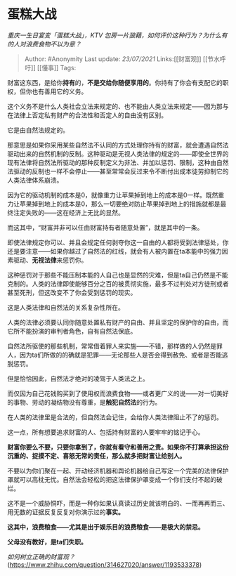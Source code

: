 # 蛋糕大战
*重庆一生日宴变「蛋糕大战」，KTV 包房一片狼藉，如何评价这种行为？为什么有的人对浪费食物不以为意？*

> Author: #Anonymity
> Last update: *23/07/2021*
> Links:[[财富观]] [[节水呼吁]]  [[懂事]]
> Tags:

财富这东西，是给你**持有**的，**不是交给你随便享用的**。你持有了你会有支配它的职权，但你也有善用它的义务。

这个义务不是什么人类社会立法来规定的、也不能由人类立法来规定——因为那与在法律上否定私有财产的合法性和否定人的自由没有区别。

它是由自然法规定的。

那意思是如果你采用某些自然法不认同的方式处理你持有的财富，就会遭遇自然法驱动出来的自然机制的反制。这种驱动是无视人类法律的规定的——即使全世界的现有法律将自然法所驱动的那种反制定义为非法、并加以惩罚、限制，这种由自然法驱动的反制也一样不会停止——甚至常常会反过来令不断付出成本徒劳抑制它的人类法律体系崩溃。

因为它的驱动机制的成本是0，就像重力让苹果掉到地上的成本是0一样。既然重力让苹果掉到地上的成本是0，那么一切要绝对防止苹果掉到地上的措施就都是最终注定失败的——这在经济上无比的显然。

而这其中，“财富并非可以任由财富持有者随意处置”，就是其中的一条。

即使法律规定你可以、并且会规定任何剥夺你这一自由的人都将受到法律惩处，你还是要注意——如果你越过了自然法的红线，就会有人被内置在ta本能中的强力因素驱动、**无视法律**来惩罚你。

这种惩罚对于那些不能压制本能的人自己也是显然的灾难，但是ta自己仍然是不能克制的。人类的法律即使能够百分之百的被贯彻实施，最多不过判处对方徒刑或者甚至死刑，但这改变不了你会受到惩罚的现实。

这是人类法律和自然法的关系复杂性所在。

人类的法律必须要认同你随意处置私有财产的自由、并且坚定的保护你的自由，而它所不能扮演的审判者角色，自有自然法保底。

自然法所驱使的那些机制，常常借着罪人来实施——不错，那样做的人仍然是罪人，因为ta们所做的的确就是犯罪——无论那些人是否会得到赦免、或者是否能逃脱惩罚。

但是恰恰因此，自然法才绝对的凌驾于人类法之上。

而仅因为自己花钱购买到了使用权而浪费食物——或者更广义的说——对一切美好的事物、劳动的凝结物没有尊重，是**触犯自然法**的行为。

在人类的法律里是合法的，但自然法会记住，会给你人类法律阻止不了的惩罚。

这一点，所有想要追求财富的人、包括持有财富的人要牢牢的铭记于心。

**财富你要么不要，只要你拿到了，你就有看守和善用之责。如果你不打算承担这份沉重的、捉摸不定、喜怒无常的责任，那么就多把财富让给别人。**

不要以为你们聚在一起、开动经济机器和舆论机器给自己写定一个完美的法律保护罩就可以高枕无忧。自然法会轻松的把这法律保护罩变成一个你们支付不起的破烂。

这不是一个威胁恫吓，而是一种你如果认真读过历史就该明白的、一而再再而三、用无数的证据反复反复对你演示过的**事实。**

**这其中，浪费粮食——尤其是出于娱乐目的浪费粮食——是极大的禁忌。**

**父母没有教好，是ta们失职。**

*如何树立正确的财富观？*(https://www.zhihu.com/question/314627020/answer/1193533378)

